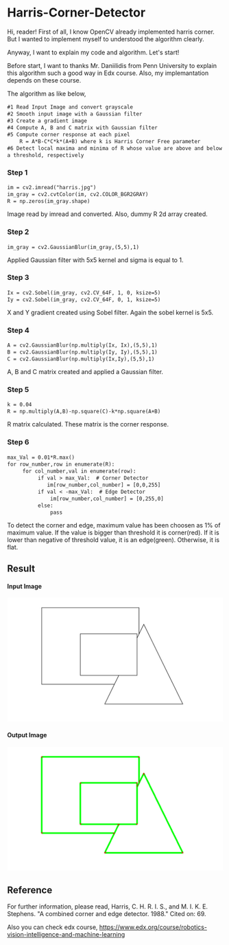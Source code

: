 # Harris-Corner-Detector
Hi, reader! First of all, I know OpenCV already implemented harris corner. But I wanted to implement myself to understood the algorithm clearly.

Anyway, I want to explain my code and algorithm. Let's start!


Before start, I want to thanks Mr. Daniilidis from Penn University to explain this algorithm such a good way in Edx course. Also, my implemantation depends on these course.

The algorithm as like below,

```
#1 Read Input Image and convert grayscale
#2 Smooth input image with a Gaussian filter
#3 Create a gradient image
#4 Compute A, B and C matrix with Gaussian filter
#5 Compute corner response at each pixel 
    R = A*B-C*C*k*(A+B) where k is Harris Corner Free parameter
#6 Detect local maxima and minima of R whose value are above and below a threshold, respectively
```

### Step 1

```
im = cv2.imread("harris.jpg") 
im_gray = cv2.cvtColor(im, cv2.COLOR_BGR2GRAY) 
R = np.zeros(im_gray.shape) 
```
Image read by imread and converted. Also, dummy R 2d array created.

### Step 2

```
im_gray = cv2.GaussianBlur(im_gray,(5,5),1)
```
Applied Gaussian filter with 5x5 kernel and sigma is equal to 1.

### Step 3
```
Ix = cv2.Sobel(im_gray, cv2.CV_64F, 1, 0, ksize=5) 
Iy = cv2.Sobel(im_gray, cv2.CV_64F, 0, 1, ksize=5)
```

X and Y gradient created using Sobel filter. Again the sobel kernel is 5x5.

### Step 4
```
A = cv2.GaussianBlur(np.multiply(Ix, Ix),(5,5),1) 
B = cv2.GaussianBlur(np.multiply(Iy, Iy),(5,5),1)  
C = cv2.GaussianBlur(np.multiply(Ix,Iy),(5,5),1) 
```

A, B and C matrix created and applied a Gaussian filter.

### Step 5
```
k = 0.04
R = np.multiply(A,B)-np.square(C)-k*np.square(A+B)
```
R matrix calculated. These matrix is the corner response.

### Step 6
```
max_Val = 0.01*R.max()
for row_number,row in enumerate(R):
     for col_number,val in enumerate(row):
          if val > max_Val:  # Corner Detector
             im[row_number,col_number] = [0,0,255] 
          if val < -max_Val:  # Edge Detector
              im[row_number,col_number] = [0,255,0] 
          else: 
              pass
```

To detect the corner and edge, maximum value has been choosen as 1% of maximum value. If the value is bigger than threshold it is corner(red).
If it is lower than negative of threshold value, it is an edge(green). Otherwise, it is flat.

## Result
#### Input Image 
![alt text](https://raw.githubusercontent.com/mhepeyiler/Harris-Corner-Detector/master/harris.JPG)

#### Output Image 
![alt text](https://raw.githubusercontent.com/mhepeyiler/Harris-Corner-Detector/master/result.png)

## Reference

For further information, please read,
Harris, C. H. R. I. S., and M. I. K. E. Stephens. "A combined corner and edge detector. 1988." Cited on: 69.

Also you can check edx course,
https://www.edx.org/course/robotics-vision-intelligence-and-machine-learning
